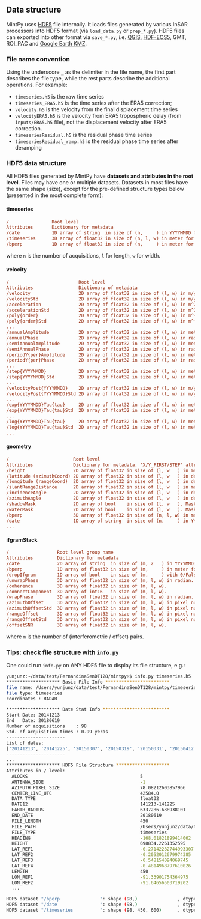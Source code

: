 ## Data structure

MintPy uses [HDF5](https://www.hdfgroup.org) file internally. It loads files generated by various InSAR processors into HDF5 format (via `load_data.py` or `prep_*.py`). HDF5 files can exported into other format via `save_*.py`, i.e. [QGIS](../QGIS.md), [HDF-EOS5](../hdfeos5.md), GMT, ROI_PAC and [Google Earth KMZ](../google_earth.md).

### File name convention

Using the underscore `_` as the delimiter in the file name, the first part describes the file type, while the rest parts describe the additional operations. For example:

+  `timeseries.h5` is the raw time series
+  `timeseries_ERA5.h5` is the time series after the ERA5 correction;
+  `velocity.h5` is the velocity from the final displacement time series
+  `velocityERA5.h5` is the velocity from ERA5 tropospheric delay (from `inputs/ERA5.h5` file), not the displacement velocity after ERA5 correction.
+  `timeseriesResidual.h5` is the residual phase time series
+  `timeseriesResidual_ramp.h5` is the residual phase time series after deramping

### HDF5 data structure

All HDF5 files generated by MintPy have **datasets and attributes in the root level**. Files may have one or multiple datasets. Datasets in most files have the same shape (size), except for the pre-defined structure types below (presented in the most complete form):

#### timeseries

```cfg
/                Root level
Attributes       Dictionary for metadata
/date            1D array of string  in size of (n,     ) in YYYYMMDD format.
/timeseries      3D array of float32 in size of (n, l, w) in meter for cumulative displacement.
/bperp           1D array of float32 in size of (n,     ) in meter for perpendicular baseline.
```

where `n` is the number of acquisitions, `l` for length, `w` for width.

#### velocity

```cfg
/                          Root level
Attributes                 Dictionary of metadata
/velocity                  2D array of float32 in size of (l, w) in m/year         for polynomial function with the order of 1
/velocityStd               2D array of float32 in size of (l, w) in m/year         for polynomial function with the order of 1
/acceleration              2D array of float32 in size of (l, w) in m^2/year       for polynomial function with the order of 2
/accelerationStd           2D array of float32 in size of (l, w) in m^2/year       for polynomial function with the order of 2
/poly{order}               2D array of float32 in size of (l, w) in m^{order}/year for polynomial function with the order >= 3
/poly{order}Std            2D array of float32 in size of (l, w) in m^{order}/year for polynomial function with the order >= 3
...
/annualAmplitude           2D array of float32 in size of (l, w) in meter  for periodic function with period of 1     year
/annualPhase               2D array of float32 in size of (l, w) in radian for periodic function with period of 1     year
/semiAnnualAmplitude       2D array of float32 in size of (l, w) in meter  for periodic function with period of 1/2   year
/semiAnnualPhase           2D array of float32 in size of (l, w) in radian for periodic function with period of 1/2   year
/periodY{per}Amplitude     2D array of float32 in size of (l, w) in meter  for periodic function with period of {per} year
/periodY{per}Phase         2D array of float32 in size of (l, w) in radian for periodic function with period of {per} year
...
/step{YYYYMMDD}            2D array of float32 in size of (l, w) in meter for step function
/step{YYYYMMDD}Std         2D array of float32 in size of (l, w) in meter for step function
...
/velocityPost{YYYYMMDD}    2D array of float32 in size of (l, w) in m/year for a polyline function starting at {YYYYMMDD}
/velocityPost{YYYYMMDD}Std 2D array of float32 in size of (l, w) in m/year for a polyline function starting at {YYYYMMDD}
...
/exp{YYYYMMDD}Tau{tau}     2D array of float32 in size of (l, w) in meter for an exponential function starting at {YYYYMMDD} with characteristic time of {tau} days
/exp{YYYYMMDD}Tau{tau}Std  2D array of float32 in size of (l, w) in meter for an exponential function starting at {YYYYMMDD} with characteristic time of {tau} days
...
/log{YYYYMMDD}Tau{tau}     2D array of float32 in size of (l, w) in meter for a logarithmic function starting at {YYYYMMDD} with characteristic time of {tau} days
/log{YYYYMMDD}Tau{tau}Std  2D array of float32 in size of (l, w) in meter for a logarithmic function starting at {YYYYMMDD} with characteristic time of {tau} days
...
```

#### geometry

```cfg
/                        Root level
Attributes               Dictionary for metadata. 'X/Y_FIRST/STEP' attribute for geocoded.
/height                  2D array of float32 in size of (l, w   ) in meter. Height with respect to the ellipsoid (as provided by ISCE-2/topsStack) or geoid.
/latitude (azimuthCoord) 2D array of float32 in size of (l, w   ) in degree.
/longitude (rangeCoord)  2D array of float32 in size of (l, w   ) in degree.
/slantRangeDistance      2D array of float32 in size of (l, w   ) in meter.
/incidenceAngle          2D array of float32 in size of (l, w   ) in degree. Incidence angle of the LOS vector measured from vertical  at the target.
/azimuthAngle            2D array of float32 in size of (l, w   ) in degree. Azimuth   angle of the LOS vector measured from the north at the target with anti-clockwise direction as positive.
/shadowMask              2D array of bool    in size of (l, w   ). Mask with non-zero value for pixels in shadow in the LOS direction.
/waterMask               2D array of bool    in size of (l, w   ). Mask with non-zero value for pixels on land.
/bperp                   3D array of float32 in size of (n, l, w) in meter.
/date                    1D array of string  in size of (n,     ) in YYYYMMDD.
...
```

#### ifgramStack

```cfg
/                  Root level group name
Attributes         Dictionary for metadata
/date              2D array of string  in size of (m, 2   ) in YYYYMMDD format for reference and secondary date
/bperp             1D array of float32 in size of (m,     ) in meter for perpendicular baseline.
/dropIfgram        1D array of bool    in size of (m,     ) with 0/False for drop and 1/True for keep
/unwrapPhase       3D array of float32 in size of (m, l, w) in radian.
/coherence         3D array of float32 in size of (m, l, w).
/connectComponent  3D array of int16   in size of (m, l, w).
/wrapPhase         3D array of float32 in size of (m, l, w) in radian.
/azimuthOffset     3D array of float32 in size of (m, l, w) in pixel number.
/azimuthOffsetStd  3D array of float32 in size of (m, l, w) in pixel number.
/rangeOffset       3D array of float32 in size of (m, l, w) in pixel number.
/rangeOffsetStd    3D array of float32 in size of (m, l, w) in pixel number.
/offsetSNR         3D array of float32 in size of (m, l, w).
```

where `m` is the number of (interferometric / offset) pairs.

### Tips: check file structure with `info.py`

One could run `info.py` on ANY HDF5 file to display its file structure, e.g.:

```bash
yunjunz:~/data/test/FernandinaSenDT128/mintpy>$ info.py timeseries.h5
******************** Basic File Info ************************
file name: /Users/yunjunz/data/test/FernandinaSenDT128/mintpy/timeseries.h5
file type: timeseries
coordinates : RADAR

******************** Date Stat Info *************************
Start Date: 20141213
End   Date: 20180619
Number of acquisitions    : 98
Std. of acquisition times : 0.99 yeras
----------------------
List of dates:
['20141213', '20141225', '20150307', '20150319', '20150331', '20150412', '20150424', '20150506', '20150518', '20150530', '20150611', '20150623', '20150717', '20150729', '20150822', '20150903', '20150915', '20150927', '20151009', '20151021', '20151102', '20151114', '20151126', '20151208', '20151220', '20160101', '20160113', '20160125', '20160206', '20160218', '20160301', '20160406', '20160418', '20160430', '20160512', '20160524', '20160605', '20160629', '20160711', '20160723', '20160804', '20160816', '20160828', '20160909', '20160921', '20161003', '20161015', '20161027', '20161108', '20161120', '20161202', '20161214', '20161226', '20170107', '20170119', '20170131', '20170212', '20170224', '20170308', '20170320', '20170401', '20170413', '20170425', '20170507', '20170519', '20170531', '20170612', '20170624', '20170706', '20170718', '20170730', '20170811', '20170823', '20170904', '20170916', '20170928', '20171010', '20171022', '20171103', '20171115', '20171127', '20171209', '20171221', '20180102', '20180114', '20180126', '20180207', '20180219', '20180303', '20180315', '20180327', '20180408', '20180420', '20180502', '20180514', '20180526', '20180607', '20180619']
----------------------
...
******************** HDF5 File Structure ********************
Attributes in / level:
  ALOOKS                                          5
  ANTENNA_SIDE                                    -1
  AZIMUTH_PIXEL_SIZE                              78.08212603857966
  CENTER_LINE_UTC                                 42584.0
  DATA_TYPE                                       float32
  DATE12                                          141213-141225
  EARTH_RADIUS                                    6337286.638938101
  END_DATE                                        20180619
  FILE_LENGTH                                     450
  FILE_PATH                                       /Users/yunjunz/data/test/FernandinaSenDT128/merged/interferograms/20141213_20141225/filt_fine.unw
  FILE_TYPE                                       timeseries
  HEADING                                         -168.01821899414062
  HEIGHT                                          698834.2261352595
  LAT_REF1                                        -0.27142282744993307
  LAT_REF2                                        -0.2052012679974385
  LAT_REF3                                        -0.548154094069745
  LAT_REF4                                        -0.4814968797610026
  LENGTH                                          450
  LON_REF1                                        -91.33901754364975
  LON_REF2                                        -91.64656503719202
  ...

HDF5 dataset "/bperp               ": shape (98,)               , dtype <float32>
HDF5 dataset "/date                ": shape (98,)               , dtype <|S8>
HDF5 dataset "/timeseries          ": shape (98, 450, 600)      , dtype <float32>
```
